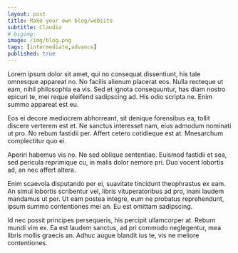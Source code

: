 ```yaml
---
layout: post
title: Make your own blog/website
subtitle: Claudia
# bigimg: 
image: /img/blog.png
tags: [intermediate,advance]
published: true
---
```


Lorem ipsum dolor sit amet, qui no consequat dissentiunt, his tale omnesque appareat no. No facilis alienum placerat eos. Nulla recteque ut eam, nihil philosophia ea vis. Sed et ignota consequuntur, has diam nostro epicuri te, mei reque eleifend sadipscing ad. His odio scripta ne. Enim summo appareat est eu.

Eos ei decore mediocrem abhorreant, sit denique forensibus ea, tollit discere verterem est et. Ne sanctus interesset nam, eius admodum nominati ut pro. No rebum fastidii per. Affert cetero cotidieque est at. Mnesarchum complectitur quo ei.

Aperiri habemus vis no. Ne sed oblique sententiae. Euismod fastidii et sea, sed pericula reprimique cu, in malis dolor nemore pri. Duo vocent lobortis ad, an nec affert altera.

Enim scaevola disputando per ei, suavitate tincidunt theophrastus ex eam. An simul lobortis scribentur vel, libris vituperatoribus ad pro, inani laudem mandamus ut per. Ut eam postea integre, eum ne probatus reprehendunt, ipsum summo contentiones mei an. Eu est omittam sadipscing.

Id nec possit principes persequeris, his percipit ullamcorper at. Rebum mundi vim ex. Ea est laudem sanctus, ad pri commodo neglegentur, mea libris mollis graecis an. Adhuc augue blandit ius te, vis ne meliore contentiones.
